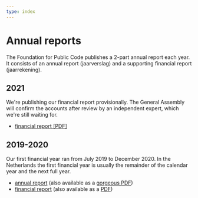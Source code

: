 ```yaml
---
type: index
---
```


# Annual reports

The Foundation for Public Code publishes a 2-part annual report each year. It consists of an annual report (jaarverslag) and a supporting financial report (jaarrekening).

## 2021

We're publishing our financial report provisionally. The General Assembly will confirm the accounts after review by an independent expert, which we're still waiting for.

* [financial report [PDF]](https://files.publiccode.net/nextcloud/index.php/s/ccZ7PnRtjiEtgs6)

## 2019-2020

Our first financial year ran from July 2019 to December 2020. In the Netherlands the first financial year is usually the remainder of the calendar year and the next full year.

* [annual report](annual-report-2019-2020.md) (also available as a [gorgeous PDF](https://files.publiccode.net/nextcloud/index.php/s/QW6CnaQPixtMFBa))
* [financial report](financial-report-2019-2020.md) (also available as a [PDF](https://files.publiccode.net/nextcloud/index.php/s/pDgmkGZbr2saDoJ))
